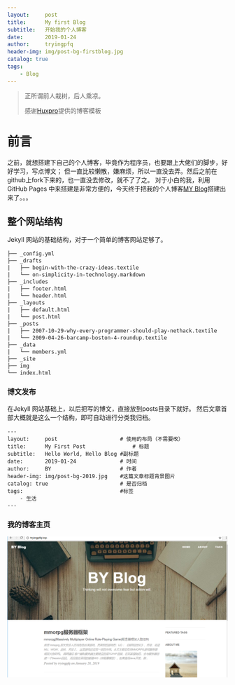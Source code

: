 ```yaml
---
layout:     post
title:      My first Blog
subtitle:   开始我的个人博客
date:       2019-01-24
author:     tryingpfq
header-img: img/post-bg-firstblog.jpg
catalog: true
tags:
    - Blog
---
```


> 正所谓前人栽树，后人乘凉。
> 
> 感谢[Huxpro](https://github.com/huxpro)提供的博客模板
> 

# 前言
之前，就想搭建下自己的个人博客，毕竟作为程序员，也要跟上大佬们的脚步，好好学习，写点博文；
但一直比较懒散，嫌麻烦，所以一直没去弄。然后之前在github上fork下来的，也一直没去修改，就不了了之。
对于小白的我，利用 GitHub Pages 中来搭建是非常方便的，今天终于把我的个人博客[MY Blog](http://tryingpfq.top)搭建出来了。。。

## 整个网站结构

Jekyll 网站的基础结构，对于一个简单的博客网站足够了。

```
├── _config.yml
├── _drafts
|   ├── begin-with-the-crazy-ideas.textile
|   └── on-simplicity-in-technology.markdown
├── _includes
|   ├── footer.html
|   └── header.html
├── _layouts
|   ├── default.html
|   └── post.html
├── _posts
|   ├── 2007-10-29-why-every-programmer-should-play-nethack.textile
|   └── 2009-04-26-barcamp-boston-4-roundup.textile
├── _data
|   └── members.yml
├── _site
├── img
└── index.html
```

### 博文发布
在Jekyll 网站基础上，以后把写的博文，直接放到posts目录下就好。
然后文章首部大概就是这么一个结构，即可自动进行分类我归档。

```
---
layout:     post   				    # 使用的布局（不需要改）
title:      My First Post 				# 标题 
subtitle:   Hello World, Hello Blog #副标题
date:       2019-01-24				# 时间
author:     BY 						# 作者
header-img: img/post-bg-2019.jpg 	#这篇文章标题背景图片
catalog: true 						# 是否归档
tags:								#标签
    - 生活
---

```

### 我的博客主页
![my home](https://github.com/tryingpfq/tryingpfq.github.io/blob/master/img/my-home.png?raw=true)

